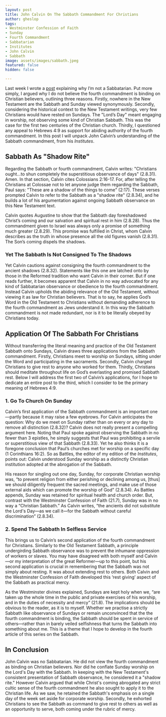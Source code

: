 ```yaml
---
layout: post
title: John Calvin On The Sabbath Commandment For Christians
author: gheslop
tags:
- Westminster Confession of Faith
- Sunday
- Fourth Commandment
- Sabbatarian
- Institutes
- John Calvin
- Sabbath
image: assets/images/sabbath.jpeg
featured: false
hidden: false

---
```

Last week I wrote a [post](https://rekindle.co.za/content/2021-02-04-sabbath "Should Christians Observe The Sabbath?") explaining why I’m not a Sabbatarian. Put more simply, I argued why I do not believe the fourth commandment is binding on Christian believers, outlining three reasons. Firstly, nowhere in the New Testament are the Sabbath and Sunday viewed synonymously. Secondly, considering the historical context to the New Testament writings, very few Christians would have rested on Sundays. The "Lord’s Day" meant engaging in worship, not observing some kind of Christian Sabbath. This was the case for the first two centuries of the Christian church. Thirdly, I questioned any appeal to Hebrews 4:9 as support for abiding authority of the fourth commandment. In this post I will unpack John Calvin’s understanding of the Sabbath commandment, from his _Institutes_.

## Sabbath As "Shadow Rite"

Regarding the Sabbath or fourth commandment, Calvin writes: "Christians ought…to shun completely the superstitious observance of days" (2.8.31). Amen. In that section, Calvin cites Colossians 2:16-17. For, after telling the Christians at Colossae not to let anyone judge them regarding the Sabbath, Paul says: "These are a shadow of the things to come" (2:17). These verses prompted Calvin to refer to the Sabbath as a "shadow rite" (2.8.34), and he builds a lot of his argumentation against ongoing Sabbath observance on this New Testament text.

Calvin quotes Augustine to show that the Sabbath day foreshadowed Christ’s coming and our salvation and spiritual rest in him (2.8.28). Thus the commandment given to Israel was always only a promise of something much greater (2.8.29). This promise was fulfilled in Christ, whom Calvin describes as the truth in whose presence all the old figures vanish (2.8.31). The Son’s coming dispels the shadows.

### Yet The Sabbath Is Not Consigned To The Shadows

Yet Calvin cautions against consigning the fourth commandment to the ancient shadows (2.8.32). Statements like this one are latched onto by those in the Reformed tradition who want Calvin in their corner. But if one reads further, it becomes apparent that Calvin in no way advocated for any kind of Sabbatarian observance or obedience to the fourth commandment. Instead Calvin upholds the abiding relevance of the Old Testament, without viewing it as law for Christian believers. That is to say, he applies God’s Word in the Old Testament to Christians without demanding adherence to the fourth commandment as Jews understand it. In this way the Sabbath commandment is not made redundant, nor is it to be literally obeyed by Christians today.

## Application Of The Sabbath For Christians

Without transferring the literal meaning and practice of the Old Testament Sabbath onto Sundays, Calvin draws three applications from the Sabbath commandment. Firstly, Christians meet to worship on Sundays, sitting under the Word and participating in the sacraments. Secondly, Calvin charged Christians to give rest to anyone who worked for them. Thirdly, Christians should meditate throughout life on God’s everlasting and promised Sabbath rest. Below I will address the first two of Calvin’s applications, for I hope to dedicate an entire post to the third, which I consider to be the primary meaning of Hebrews 4:9.

### 1. Go To Church On Sunday

Calvin’s first application of the Sabbath commandment is an important one—partly because it may raise a few eyebrows. For Calvin anticipates the question: Why do we meet on Sunday rather than on every or any day to remove all distinction (2.8.32)? Calvin does not really present a compelling argument here. Noting that Paul spoke against observing the Sabbath in no fewer than 3 epistles, he simply suggests that Paul was prohibiting a servile or superstitious view of that Sabbath (2.8.33). Yet he also thinks it is a foregone conclusion that Paul’s churches met for worship on a specific day (1 Corinthians 16:2). So as Battles, the editor of my edition of the _Institutes_, points out: Calvin understood Sunday worship as a distinctly Christian institution adopted at the abrogation of the Sabbath.

His reason for singling out one day, Sunday, for corporate Christian worship was, “to prevent religion from either perishing or declining among us, \[thus\] we should diligently frequent the sacred meetings, and make use of those external aids which can promote the worship of God” (2.8.34). As Battles appends, Sunday was retained for spiritual health and church order. But, contrast with the Westminster Confession of Faith (21.7), Sunday was in no way a “Christian Sabbath.” As Calvin writes, “the ancients did not substitute the Lord's Day—as we call it—for the Sabbath without careful discrimination” (2.8.34).

### 2. Spend The Sabbath In Selfless Service

This brings us to Calvin’s second application of the fourth commandment for Christians. Similarly to the Old Testament Sabbath, a principle undergirding Sabbath observance was to prevent the inhumane oppression of workers or slaves. You may have disagreed with both myself and Calvin—or my interpretation of the great Reformer—up to this point, but his second application is crucial in remembering that the Sabbath was not simply about resting. It was about extending rest to others. Both Calvin and the Westminster Confession of Faith developed this ‘rest giving’ aspect of the Sabbath as practical mercy.

As the Westminster divines explained, Sundays are kept holy when we, “are taken up the whole time in the public and private exercises of his worship, and in the duties of necessity and mercy” (21.8). The implications should be obvious to the reader, as it is to myself. Whether we practise a strictly Sabbath like observance of Sundays or remain unconvinced that the the fourth commandment is binding, the Sabbath should be spent in service of others—rather than in barely veiled selfishness that turns the Sabbath into something about me. This is a theme that I hope to develop in the fourth article of this series on the Sabbath.

## In Conclusion

John Calvin was no Sabbatarian. He did not view the fourth commandment as binding on Christian believers. Nor did he conflate Sunday worship on the Lord's Day with the Sabbath. In keeping with the New Testament's consistent presentation of Sabbath observance, he considered it a "shadow rite." However Calvin argued that while Christ's coming abrogated any strict cultic sense of the fourth commandment he also sought to apply it to the Christian life. As we saw, he retained the Sabbath's emphasis on a single day of the week set aside for corporate worship. Secondly, he exhorted Christians to see the Sabbath as command to give rest to others as well as an opportunity to serve, both coming under the rubric of mercy.
